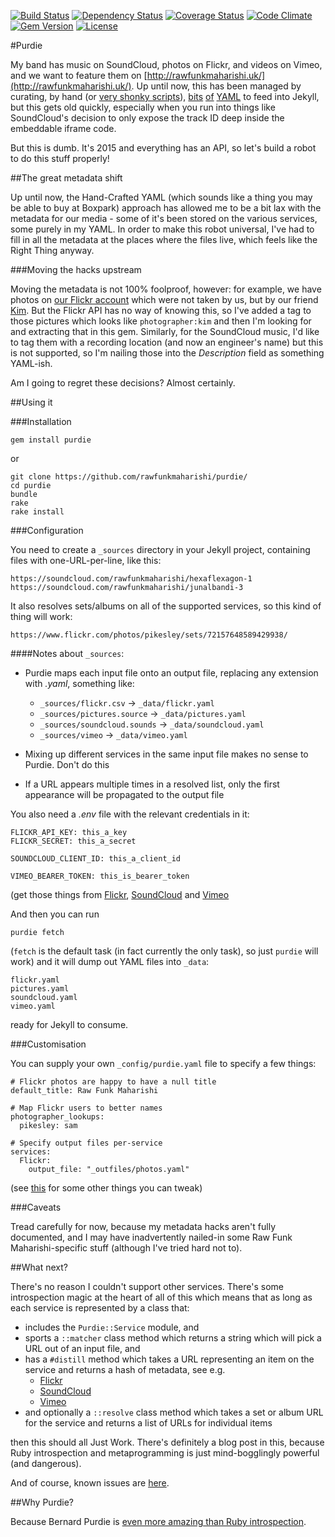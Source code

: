 [![Build Status](http://img.shields.io/travis/rawfunkmaharishi/purdie.svg?style=flat-square)](https://travis-ci.org/rawfunkmaharishi/purdie)
[![Dependency Status](http://img.shields.io/gemnasium/rawfunkmaharishi/purdie.svg?style=flat-square)](https://gemnasium.com/rawfunkmaharishi/purdie)
[![Coverage Status](http://img.shields.io/coveralls/rawfunkmaharishi/purdie.svg?style=flat-square)](https://coveralls.io/r/rawfunkmaharishi/purdie)
[![Code Climate](http://img.shields.io/codeclimate/github/rawfunkmaharishi/purdie.svg?style=flat-square)](https://codeclimate.com/github/rawfunkmaharishi/purdie)
[![Gem Version](http://img.shields.io/gem/v/purdie.svg?style=flat-square)](https://rubygems.org/gems/purdie)
[![License](http://img.shields.io/:license-mit-blue.svg?style=flat-square)](http://rawfunkmaharishi.mit-license.org)

#Purdie

My band has music on SoundCloud, photos on Flickr, and videos on Vimeo, and we want to feature them on [http://rawfunkmaharishi.uk/](http://rawfunkmaharishi.uk/). Up until now, this has been managed by curating, by hand (or [very shonky scripts](https://github.com/rawfunkmaharishi/rawfunkmaharishi.github.io/blob/master/flickriser.rb)), [bits](https://github.com/rawfunkmaharishi/rawfunkmaharishi.github.io/blob/master/_data/soundcloud.yml) [of](https://github.com/rawfunkmaharishi/rawfunkmaharishi.github.io/blob/master/_data/flickr.yml) [YAML](https://github.com/rawfunkmaharishi/rawfunkmaharishi.github.io/blob/master/_data/vimeo.yml) to feed into Jekyll, but this gets old quickly, especially when you run into things like SoundCloud's decision to only expose the track ID deep inside the embeddable iframe code.

But this is dumb. It's 2015 and everything has an API, so let's build a robot to do this stuff properly!

##The great metadata shift

Up until now, the Hand-Crafted YAML (which sounds like a thing you may be able to buy at Boxpark) approach has allowed me to be a bit lax with the metadata for our media - some of it's been stored on the various services, some purely in my YAML. In order to make this robot universal, I've had to fill in all the metadata at the places where the files live, which feels like the Right Thing anyway.

###Moving the hacks upstream

Moving the metadata is not 100% foolproof, however: for example, we have photos on [our Flickr account](https://www.flickr.com/photos/rawfunkmaharishi/) which were not taken by us, but by our friend [Kim](http://www.kimberlycabbott.com/). But the Flickr API has no way of knowing this, so I've added a tag to those pictures which looks like `photographer:kim` and then I'm looking for and extracting that in this gem. Similarly, for the SoundCloud music, I'd like to tag them with a recording location (and now an engineer's name) but this is not supported, so I'm nailing those into the _Description_ field as something YAML-ish.

Am I going to regret these decisions? Almost certainly.

##Using it

###Installation

    gem install purdie

or

    git clone https://github.com/rawfunkmaharishi/purdie/
    cd purdie
    bundle
    rake
    rake install

###Configuration

You need to create a `_sources` directory in your Jekyll project, containing files with one-URL-per-line, like this:

    https://soundcloud.com/rawfunkmaharishi/hexaflexagon-1
    https://soundcloud.com/rawfunkmaharishi/junalbandi-3

It also resolves sets/albums on all of the supported services, so this kind of thing will work:

    https://www.flickr.com/photos/pikesley/sets/72157648589429938/

####Notes about `_sources`:

* Purdie maps each input file onto an output file, replacing any extension with _.yaml_, something like:
  * `_sources/flickr.csv` -> `_data/flickr.yaml`
  * `_sources/pictures.source` -> `_data/pictures.yaml`
  * `_sources/soundcloud.sounds` -> `_data/soundcloud.yaml`
  * `_sources/vimeo` -> `_data/vimeo.yaml`

* Mixing up different services in the same input file makes no sense to Purdie. Don't do this
* If a URL appears multiple times in a resolved list, only the first appearance will be propagated to the output file

You also need a *.env* file with the relevant credentials in it:

    FLICKR_API_KEY: this_a_key
    FLICKR_SECRET: this_a_secret

    SOUNDCLOUD_CLIENT_ID: this_a_client_id

    VIMEO_BEARER_TOKEN: this_is_bearer_token

(get those things from [Flickr](https://www.flickr.com/services/apps/create/apply), [SoundCloud](http://soundcloud.com/you/apps/new) and [Vimeo](https://developer.vimeo.com/apps/new)

And then you can run

    purdie fetch

(`fetch` is the default task (in fact currently the only task), so just `purdie` will work) and it will dump out YAML files into `_data`:

    flickr.yaml
    pictures.yaml
    soundcloud.yaml
    vimeo.yaml

ready for Jekyll to consume.

###Customisation

You can supply your own `_config/purdie.yaml` file to specify a few things:

    # Flickr photos are happy to have a null title
    default_title: Raw Funk Maharishi

    # Map Flickr users to better names
    photographer_lookups:
      pikesley: sam

    # Specify output files per-service
    services:
      Flickr:
        output_file: "_outfiles/photos.yaml"

(see [this](https://github.com/rawfunkmaharishi/purdie/blob/master/_config/defaults.yaml) for some other things you can tweak)

###Caveats

Tread carefully for now, because my metadata hacks aren't fully documented, and I may have inadvertently nailed-in some Raw Funk Maharishi-specific stuff (although I've tried hard not to).

##What next?

There's no reason I couldn't support other services. There's some introspection magic at the heart of all of this which means that as long as each service is represented by a class that:

* includes the `Purdie::Service` module, and
* sports a `::matcher` class method which returns a string which will pick a URL out of an input file, and
* has a `#distill` method which takes a URL representing an item on the service and returns a hash of metadata, see e.g.
  * [Flickr](https://github.com/rawfunkmaharishi/purdie/blob/master/lib/purdie/services/flickr.rb)
  * [SoundCloud](https://github.com/rawfunkmaharishi/purdie/blob/master/lib/purdie/services/soundcloud.rb)
  * [Vimeo](https://github.com/rawfunkmaharishi/purdie/blob/master/lib/purdie/services/vimeo.rb)
* and optionally a `::resolve` class method which takes a set or album URL for the service and returns a list of URLs for individual items

then this should all Just Work. There's definitely a blog post in this, because Ruby introspection and metaprogramming is just mind-bogglingly powerful (and dangerous).

And of course, known issues are [here](https://github.com/rawfunkmaharishi/purdie/issues).

##Why Purdie?

Because Bernard Purdie is [even more amazing than Ruby introspection](https://www.youtube.com/watch?v=E9E0WxLbqVA&list=PLuPLM2FI60-OIgFTc9YCrGgH5XWGT6znV&index=6).
